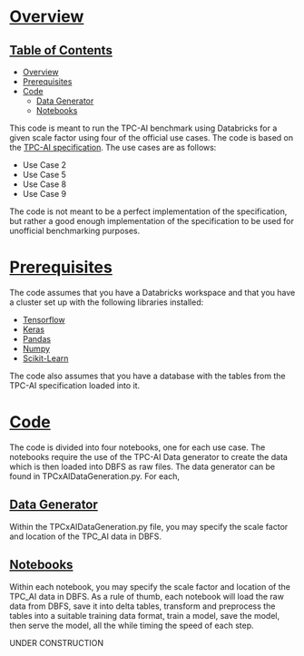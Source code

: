 # [Overview](#overview)

## [Table of Contents](#toc)
   * [Overview](#overview)
   * [Prerequisites](#prerequisites)
   * [Code](#code)
      * [Data Generator](#data-generator)
      * [Notebooks](#notebooks)

This code is meant to run the TPC-AI benchmark using Databricks for a given scale factor using four of the official use cases.  The code is based on the [TPC-AI specification](https://www.tpc.org/tpcx-ai/default5.asp).
The use cases are as follows:

- Use Case 2
- Use Case 5
- Use Case 8
- Use Case 9

The code is not meant to be a perfect implementation of the specification, but rather a good enough implementation of the specification to be used for unofficial benchmarking purposes.

# [Prerequisites](#prerequisites)

The code assumes that you have a Databricks workspace and that you have a cluster set up with the following libraries installed:

- [Tensorflow](https://www.tensorflow.org/)
- [Keras](https://keras.io/)
- [Pandas](https://pandas.pydata.org/)
- [Numpy](https://numpy.org/)
- [Scikit-Learn](https://scikit-learn.org/stable/)

The code also assumes that you have a database with the tables from the TPC-AI specification loaded into it.

# [Code](#code)

The code is divided into four notebooks, one for each use case. The notebooks require the use of the TPC-AI Data generator to create the data which is then loaded into DBFS as raw files.  The data generator can be found in TPCxAIDataGeneration.py. For each, 

## [Data Generator](#data-generator)
Within the TPCxAIDataGeneration.py file, you may specify the scale factor and location of the TPC_AI data in DBFS.


## [Notebooks](#notebooks)
Within each notebook, you may specify the scale factor and location of the TPC_AI data in DBFS. As a rule of thumb, each notebook will load the raw data from DBFS, save it into delta tables, transform and preprocess the tables into a suitable training data format, train a model, save the model, then serve the model, all the while timing the speed of each step.



UNDER CONSTRUCTION

